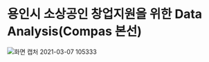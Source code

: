 # **용인시 소상공인 창업지원을 위한 Data Analysis**(Compas 본선) <br>

![화면 캡처 2021-03-07 105333](https://user-images.githubusercontent.com/74548737/110226514-705af180-7f33-11eb-9fc0-6429f6fde069.jpg)


> 
> 






